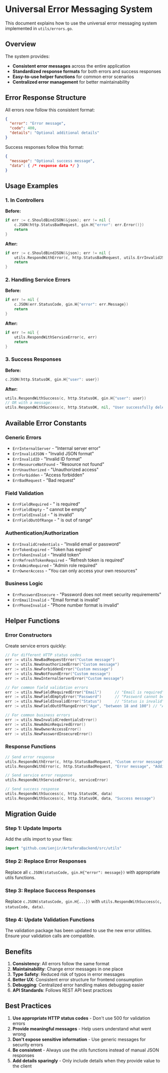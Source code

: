 # Universal Error Messaging System

This document explains how to use the universal error messaging system implemented in `utils/errors.go`.

## Overview

The system provides:
- **Consistent error messages** across the entire application
- **Standardized response formats** for both errors and success responses
- **Easy-to-use helper functions** for common error scenarios
- **Centralized error management** for better maintainability

## Error Response Structure

All errors now follow this consistent format:

```json
{
  "error": "Error message",
  "code": 400,
  "details": "Optional additional details"
}
```

Success responses follow this format:

```json
{
  "message": "Optional success message",
  "data": { /* response data */ }
}
```

## Usage Examples

### 1. In Controllers

**Before:**
```go
if err := c.ShouldBindJSON(&json); err != nil {
    c.JSON(http.StatusBadRequest, gin.H{"error": err.Error()})
    return
}
```

**After:**
```go
if err := c.ShouldBindJSON(&json); err != nil {
    utils.RespondWithError(c, http.StatusBadRequest, utils.ErrInvalidJSON)
    return
}
```

### 2. Handling Service Errors

**Before:**
```go
if err != nil {
    c.JSON(err.StatusCode, gin.H{"error": err.Message})
    return
}
```

**After:**
```go
if err != nil {
    utils.RespondWithServiceError(c, err)
    return
}
```

### 3. Success Responses

**Before:**
```go
c.JSON(http.StatusOK, gin.H{"user": user})
```

**After:**
```go
utils.RespondWithSuccess(c, http.StatusOK, gin.H{"user": user})
// OR with a message:
utils.RespondWithSuccess(c, http.StatusOK, nil, "User successfully deleted")
```

## Available Error Constants

### Generic Errors
- `ErrInternalServer` - "Internal server error"
- `ErrInvalidJSON` - "Invalid JSON format"
- `ErrInvalidID` - "Invalid ID format"
- `ErrResourceNotFound` - "Resource not found"
- `ErrUnauthorized` - "Unauthorized access"
- `ErrForbidden` - "Access forbidden"
- `ErrBadRequest` - "Bad request"

### Field Validation
- `ErrFieldRequired` - " is required"
- `ErrFieldEmpty` - " cannot be empty"
- `ErrFieldInvalid` - " is invalid"
- `ErrFieldOutOfRange` - " is out of range"

### Authentication/Authorization
- `ErrInvalidCredentials` - "Invalid email or password"
- `ErrTokenExpired` - "Token has expired"
- `ErrTokenInvalid` - "Invalid token"
- `ErrRefreshTokenRequired` - "Refresh token is required"
- `ErrAdminRequired` - "Admin role required"
- `ErrOwnerAccess` - "You can only access your own resources"

### Business Logic
- `ErrPasswordInsecure` - "Password does not meet security requirements"
- `ErrEmailInvalid` - "Email format is invalid"
- `ErrPhoneInvalid` - "Phone number format is invalid"

## Helper Functions

### Error Constructors

Create service errors quickly:

```go
// For different HTTP status codes
err := utils.NewBadRequestError("Custom message")
err := utils.NewUnauthorizedError("Custom message")
err := utils.NewForbiddenError("Custom message")
err := utils.NewNotFoundError("Custom message")
err := utils.NewInternalServerError("Custom message")

// For common field validation errors
err := utils.NewFieldRequiredError("Email")      // "Email is required"
err := utils.NewFieldEmptyError("Password")      // "Password cannot be empty"
err := utils.NewFieldInvalidError("Status")      // "Status is invalid"
err := utils.NewFieldOutOfRangeError("Age", "between 18 and 100") // "Age must be between 18 and 100"

// For common business errors
err := utils.NewInvalidCredentialsError()
err := utils.NewAdminRequiredError()
err := utils.NewOwnerAccessError()
err := utils.NewPasswordInsecureError()
```

### Response Functions

```go
// Send error response
utils.RespondWithError(c, http.StatusBadRequest, "Custom error message")
utils.RespondWithError(c, http.StatusBadRequest, "Error message", "Additional details")

// Send service error response
utils.RespondWithServiceError(c, serviceError)

// Send success response
utils.RespondWithSuccess(c, http.StatusOK, data)
utils.RespondWithSuccess(c, http.StatusOK, data, "Success message")
```

## Migration Guide

### Step 1: Update Imports
Add the utils import to your files:
```go
import "github.com/ienjir/ArtaferaBackend/src/utils"
```

### Step 2: Replace Error Responses
Replace all `c.JSON(statusCode, gin.H{"error": message})` with appropriate utils functions.

### Step 3: Replace Success Responses
Replace `c.JSON(statusCode, gin.H{...})` with `utils.RespondWithSuccess(c, statusCode, data)`.

### Step 4: Update Validation Functions
The validation package has been updated to use the new error utilities. Ensure your validation calls are compatible.

## Benefits

1. **Consistency**: All errors follow the same format
2. **Maintainability**: Change error messages in one place
3. **Type Safety**: Reduced risk of typos in error messages
4. **Better UX**: Consistent error structure for frontend consumption
5. **Debugging**: Centralized error handling makes debugging easier
6. **API Standards**: Follows REST API best practices

## Best Practices

1. **Use appropriate HTTP status codes** - Don't use 500 for validation errors
2. **Provide meaningful messages** - Help users understand what went wrong
3. **Don't expose sensitive information** - Use generic messages for security errors
4. **Be consistent** - Always use the utils functions instead of manual JSON responses
5. **Add details sparingly** - Only include details when they provide value to the client